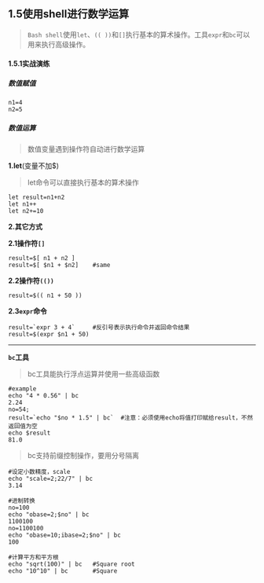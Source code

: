 ## 1.5使用shell进行数学运算

> `Bash shell`使用`let`、`(( ))`和`[]`执行基本的算术操作。工具`expr`和`bc`可以用来执行高级操作。

#### 1.5.1实战演练

##### 数值赋值

```shell
n1=4
n2=5
```

##### 数值运算

> 数值变量遇到操作符自动进行数学运算

**1.let**(变量不加$)

> let命令可以直接执行基本的算术操作

```shell
let result=n1+n2
let n1++
let n2+=10
```

**2.其它方式**

**2.1操作符`[]`**

```shell
result=$[ n1 + n2 ]
result=$[ $n1 + $n2]	#same
```

**2.2操作符`(())`**

```shell
result=$(( n1 + 50 ))
```

**2.3`expr`命令**

```shell
result=`expr 3 + 4`		#反引号表示执行命令并返回命令结果
result=$(expr $n1 + 50)
```

---

**`bc`工具**

> bc工具能执行浮点运算并使用一些高级函数

```shell
#example
echo "4 * 0.56" | bc 	
2.24 
no=54; 
result=`echo "$no * 1.5" | bc` 	#注意：必须使用echo将值打印赋给result，不然返回值为空
echo $result 
81.0
```

> bc支持前缀控制操作，要用分号隔离

```shell
#设定小数精度，scale
echo "scale=2;22/7" | bc 
3.14

#进制转换
no=100 
echo "obase=2;$no" | bc 
1100100 
no=1100100 
echo "obase=10;ibase=2;$no" | bc 
100

#计算平方和平方根
echo "sqrt(100)" | bc 	#Square root 
echo "10^10" | bc 		#Square
```

